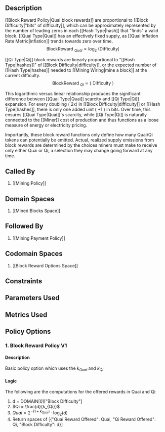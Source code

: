 ## Description

[[Block Reward Policy|Quai block rewards]] are proportional to [[Block Difficulty|"bits" of difficulty]], which can be approximately represented by the number of leading zeros in each [[Hash Type|hash]] that "finds" a valid block. [[Quai Type|Quai]] has an effectively fixed supply, as [[Quai Inflation Rate Metric|inflation]] trends towards zero over time.
$$
\text { BlockReward }_{Q u a i} \propto \log _2 \text { (Difficulty) }
$$

[[Qi Type|Qi]] block rewards are linearly proportional to "[[Hash Type|hashes]]" of [[Block Difficulty|difficulty]], or the expected number of [[Hash Type|hashes]] needed to [[Mining Wiring|mine a block]] at the current difficulty.
$$
\text { BlockReward }_{Q i} \propto(\text { Difficulty })
$$

This logarithmic versus linear relationship produces the significant difference between [[Quai Type|Quai]] scarcity and [[Qi Type|Qi]] expansion. For every doubling ( $2 \mathrm{x})$ in [[Block Difficulty|difficulty]] or [[Hash Type|hashes]], there is only one added unit ( +1 ) in bits. Over time, this ensures [[Quai Type|Quai]]'s scarcity, while [[Qi Type|Qi]] is naturally connected to the [[Miner]] cost of production and thus functions as a loose measure of energy or electricity pricing.

Importantly, these block reward functions only define how many Quai/Qi tokens can potentially be emitted. Actual, realized supply emissions from block rewards are determined by the choices miners must make to receive only either Quai or Qi, a selection they may change going forward at any time.
## Called By
1. [[Mining Policy]]
## Domain Spaces
1. [[Mined Blocks Space]]
## Followed By
1. [[Mining Payment Policy]]
## Codomain Spaces
1. [[Block Reward Options Space]]
## Constraints
## Parameters Used
## Metrics Used
## Policy Options
### 1. Block Reward Policy V1
#### Description
Basic policy option which uses the $k_{Quai}$ and $k_{Qi}$
#### Logic
The following are the computations for the offered rewards in Quai and Qi:
1. d = DOMAIN[0]["Block Difficulty"]
2. $Qi = \frac{d}{k_{Qi}}$
3. $Quai = 2^{-(1+k_{Quai})} \cdot \log_2(d)$
4. Return spaces of [{"Quai Reward Offered": Quai,
        "Qi Reward Offered": Qi,
        "Block Difficulty": d}]

